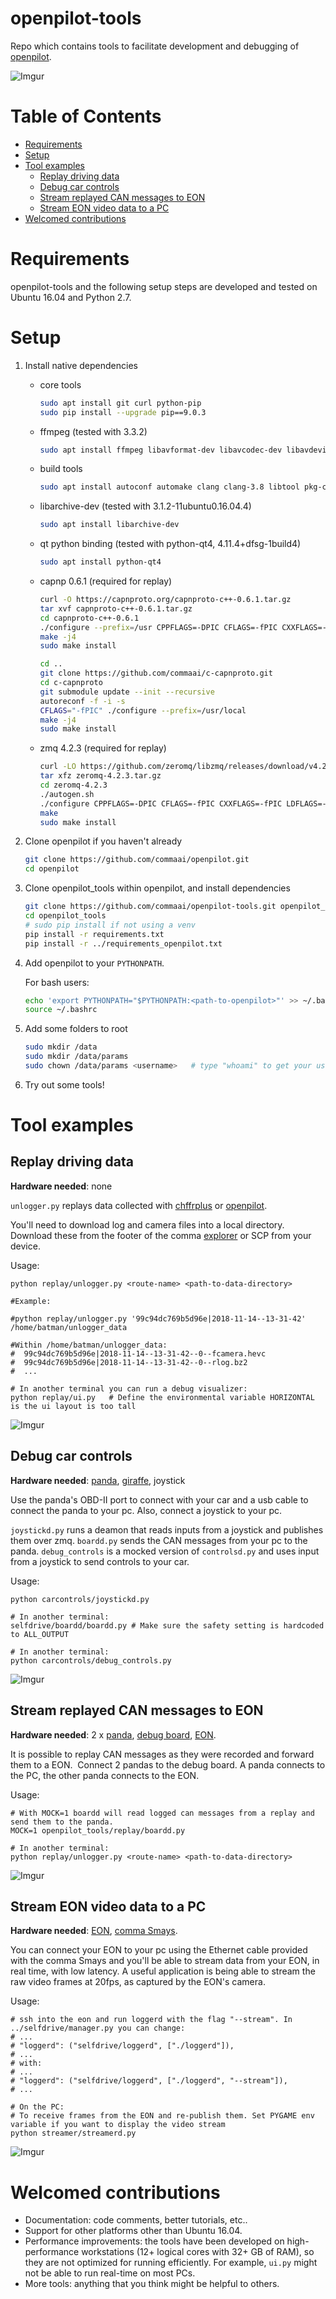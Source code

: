 openpilot-tools
============

Repo which contains tools to facilitate development and debugging of [openpilot](openpilot.comma.ai).

![Imgur](https://i.imgur.com/IdfBgwK.jpg)


Table of Contents
============

<!--ts-->
 * [Requirements](#requirements)
 * [Setup](#setup)
 * [Tool examples](#tool-examples)
   * [Replay driving data](#replay-driving-data)
   * [Debug car controls](#debug-car-controls)
   * [Stream replayed CAN messages to EON](#stream-replayed-can-messages-to-eon)
   * [Stream EON video data to a PC](#stream-eon-video-data-to-a-pc)
 * [Welcomed contributions](#welcomed-contributions)
<!--te-->


Requirements
============

openpilot-tools and the following setup steps are developed and tested on Ubuntu 16.04 and Python 2.7.


Setup
============

1. Install native dependencies

    - core tools
        ```bash
        sudo apt install git curl python-pip
        sudo pip install --upgrade pip==9.0.3
        ```

    - ffmpeg (tested with 3.3.2)
        ```bash
        sudo apt install ffmpeg libavformat-dev libavcodec-dev libavdevice-dev libavutil-dev libswscale-dev libavresample-dev libavfilter-dev
        ```

    - build tools
        ```bash
        sudo apt install autoconf automake clang clang-3.8 libtool pkg-config build-essential
        ```

    - libarchive-dev (tested with 3.1.2-11ubuntu0.16.04.4)
        ```bash
        sudo apt install libarchive-dev
        ```

    - qt python binding (tested with python-qt4, 4.11.4+dfsg-1build4)
        ```bash
        sudo apt install python-qt4
        ```

    - capnp 0.6.1 (required for replay)
        ```bash
        curl -O https://capnproto.org/capnproto-c++-0.6.1.tar.gz
        tar xvf capnproto-c++-0.6.1.tar.gz
        cd capnproto-c++-0.6.1
        ./configure --prefix=/usr CPPFLAGS=-DPIC CFLAGS=-fPIC CXXFLAGS=-fPIC LDFLAGS=-fPIC --disable-shared --enable-static
        make -j4
        sudo make install

        cd ..
        git clone https://github.com/commaai/c-capnproto.git
        cd c-capnproto
        git submodule update --init --recursive
        autoreconf -f -i -s
        CFLAGS="-fPIC" ./configure --prefix=/usr/local
        make -j4
        sudo make install
        ```

    - zmq 4.2.3 (required for replay)
        ```bash
        curl -LO https://github.com/zeromq/libzmq/releases/download/v4.2.3/zeromq-4.2.3.tar.gz
        tar xfz zeromq-4.2.3.tar.gz
        cd zeromq-4.2.3
        ./autogen.sh
        ./configure CPPFLAGS=-DPIC CFLAGS=-fPIC CXXFLAGS=-fPIC LDFLAGS=-fPIC --disable-shared --enable-static
        make
        sudo make install
        ```

2. Clone openpilot if you haven't already

    ```bash
    git clone https://github.com/commaai/openpilot.git
    cd openpilot
    ```

3. Clone openpilot_tools within openpilot, and install dependencies

    ```bash
    git clone https://github.com/commaai/openpilot-tools.git openpilot_tools
    cd openpilot_tools
    # sudo pip install if not using a venv
    pip install -r requirements.txt
    pip install -r ../requirements_openpilot.txt
    ```

4. Add openpilot to your `PYTHONPATH`.

    For bash users:
    ```bash
    echo 'export PYTHONPATH="$PYTHONPATH:<path-to-openpilot>"' >> ~/.bashrc
    source ~/.bashrc
    ```

5. Add some folders to root
    ```bash
    sudo mkdir /data
    sudo mkdir /data/params
    sudo chown /data/params <username>   # type "whoami" to get your username
    ```

6. Try out some tools!


Tool examples
============


Replay driving data
-------------

**Hardware needed**: none

`unlogger.py` replays data collected with [chffrplus](https://github.com/commaai/chffrplus) or [openpilot](https://github.com/commaai/openpilot).

You'll need to download log and camera files into a local directory. Download these from the footer of the comma [explorer](https://my.comma.ai) or SCP from your device.

Usage:

```
python replay/unlogger.py <route-name> <path-to-data-directory>

#Example:

#python replay/unlogger.py '99c94dc769b5d96e|2018-11-14--13-31-42' /home/batman/unlogger_data

#Within /home/batman/unlogger_data:
#  99c94dc769b5d96e|2018-11-14--13-31-42--0--fcamera.hevc
#  99c94dc769b5d96e|2018-11-14--13-31-42--0--rlog.bz2
#  ...

# In another terminal you can run a debug visualizer:
python replay/ui.py   # Define the environmental variable HORIZONTAL is the ui layout is too tall
```
![Imgur](https://i.imgur.com/Yppe0h2.png)


Debug car controls
-------------

**Hardware needed**: [panda](panda.comma.ai), [giraffe](https://comma.ai/shop/products/giraffe/), joystick

Use the panda's OBD-II port to connect with your car and a usb cable to connect the panda to your pc.
Also, connect a joystick to your pc.

`joystickd.py` runs a deamon that reads inputs from a joystick and publishes them over zmq.
`boardd.py` sends the CAN messages from your pc to the panda.
`debug_controls` is a mocked version of `controlsd.py` and uses input from a joystick to send controls to your car.

Usage:
```
python carcontrols/joystickd.py

# In another terminal:
selfdrive/boardd/boardd.py # Make sure the safety setting is hardcoded to ALL_OUTPUT

# In another terminal:
python carcontrols/debug_controls.py

```
![Imgur](steer.gif)


Stream replayed CAN messages to EON
-------------

**Hardware needed**: 2 x [panda](panda.comma.ai), [debug board](https://comma.ai/shop/products/panda-debug-board/), [EON](https://comma.ai/shop/products/eon-gold-dashcam-devkit/).

It is possible to replay CAN messages as they were recorded and forward them to a EON. 
Connect 2 pandas to the debug board. A panda connects to the PC, the other panda connects to the EON.

Usage:
```
# With MOCK=1 boardd will read logged can messages from a replay and send them to the panda.
MOCK=1 openpilot_tools/replay/boardd.py

# In another terminal:
python replay/unlogger.py <route-name> <path-to-data-directory>

```
![Imgur](https://i.imgur.com/AcurZk8.jpg)


Stream EON video data to a PC
-------------

**Hardware needed**: [EON](https://comma.ai/shop/products/eon-gold-dashcam-devkit/), [comma Smays](https://comma.ai/shop/products/comma-smays-adapter/).

You can connect your EON to your pc using the Ethernet cable provided with the comma Smays and you'll be able to stream data from your EON, in real time, with low latency. A useful application is being able to stream the raw video frames at 20fps, as captured by the EON's camera.

Usage:
```
# ssh into the eon and run loggerd with the flag "--stream". In ../selfdrive/manager.py you can change:
# ...
# "loggerd": ("selfdrive/loggerd", ["./loggerd"]),
# ...
# with:
# ...
# "loggerd": ("selfdrive/loggerd", ["./loggerd", "--stream"]),
# ...

# On the PC:
# To receive frames from the EON and re-publish them. Set PYGAME env variable if you want to display the video stream
python streamer/streamerd.py
```

![Imgur](stream.gif)


Welcomed contributions
=============

* Documentation: code comments, better tutorials, etc..
* Support for other platforms other than Ubuntu 16.04.
* Performance improvements: the tools have been developed on high-performance workstations (12+ logical cores with 32+ GB of RAM), so they are not optimized for running efficiently. For example, `ui.py` might not be able to run real-time on most PCs.
* More tools: anything that you think might be helpful to others.
